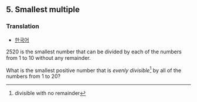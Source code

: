 ## 5. Smallest multiple

### Translation
* [한국어](./translation-ko.md)

2520 is the smallest number that can be divided by each of the numbers from 1 to 10 without any remainder.

What is the smallest positive number that is _evenly divisible_[^1] by all of the numbers from 1 to 20?

[^1]: divisible with no remainder
